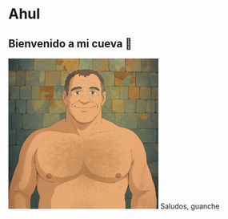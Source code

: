 # Ahul
## Bienvenido a mi cueva :bear:
<img src="Guanche_wall_c.jpg" alt="Guanche" width="300"/>
Saludos, guanche
<!--
**Guanche00/Ahul** is a ✨ _special_ ✨ repository because its `README.md` (this file) appears on your GitHub profile.

Here are some ideas to get you started:

- 🔭 I’m currently working on ...
- 🌱 I’m currently learning ...
- 👯 I’m looking to collaborate on ...
- 🤔 I’m looking for help with ...
- 💬 Ask me about ...
- 📫 How to reach me: ...
- 😄 Pronouns: ...
- ⚡ Fun fact: ...
-->
